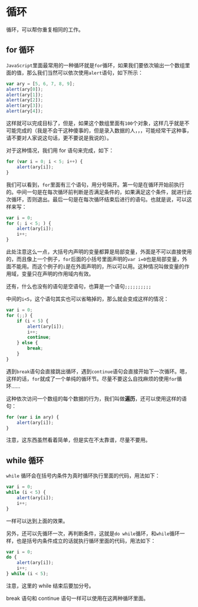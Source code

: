 # 循环

循环，可以帮你重复相同的工作。

## for 循环

`JavaScript`里面最常用的一种循环就是`for`循环，如果我们要依次输出一个数组里面的值，那么我们当然可以依次使用`alert`语句，如下所示：

```js
var ary = [5, 6, 7, 8, 9];
alert(ary[0]);
alert(ary[1]);
alert(ary[2]);
alert(ary[3]);
alert(ary[4]);
```

这样就可以完成目标了，但是，如果这个数组里面有`100`个对象，这样几乎就是不可能完成的（我是不会干这种傻事的，但是录入数据的人，，，可能经常干这种事，请不要对人家说这句话，更不要说是我说的）。

对于这种情况，我们用 for 语句来完成，如下：

```js
for (var i = 0; i < 5; i++) {
	alert(ary[i]);
}
```

我们可以看到，`for`里面有三个语句，用分号隔开。第一句是在循环开始前执行的。中间一句是在每次循环前判断是否满足条件的，如果满足这个条件，就进行此次循环，否则退出。最后一句是在每次循环结束后进行的语句。也就是说，可以这样来写：

```js
var i = 0;
for (; i < 5; ) {
	alert(ary[i]);
	i++;
}
```

此处注意这么一点，大括号内声明的变量都算是局部变量，外面是不可以直接使用的，而且像上一个例子，`for`后面的小括号里面声明的`var i=0`也是局部变量，外面不能用。而这个例子的`i`是在外面声明的，所以可以用。这种情况叫做变量的作用域，变量只在声明的作用域内有效。

还有，什么也没有的语句是空语句，也算是一个语句`;;;;;;;;;;`

中间的`i<5`，这个语句其实也可以省略掉的，那么就会变成这样的情况：

```js
var i = 0;
for (;;) {
	if (i < 5) {
		alert(ary[i]);
		i++;
		continue;
	} else {
		break;
	}
}
```

遇到`break`语句会直接跳出循环，遇到`continue`语句会直接开始下一次循环。嗯，这样的话，`for`就成了一个单纯的循环节。尽量不要这么自找麻烦的使用`for`循环……

这种依次访问一个数组的每个数据的行为，我们叫做**遍历**，还可以使用这样的语句：

```js
for (var i in ary) {
	alert(ary[i]);
}
```

注意，这东西虽然看着简单，但是实在不太靠谱，尽量不要用。

## while 循环

`while` 循环会在括号内条件为真时循环执行里面的代码，用法如下：

```js
var i = 0;
while (i < 5) {
	alert(ary[i]);
	i++;
}
```

一样可以达到上面的效果。

另外，还可以先循环一次，再判断条件，这就是`do while`循环，和`while`循环一样，也是括号内条件成立的话就执行循环里面的代码，用法如下：

```js
var i = 0;
do {
	alert(ary[i]);
	i++;
} while (i < 5);
```

注意，这里的 while 结束后要加分号。

break 语句和 continue 语句一样可以使用在这两种循环里面。
